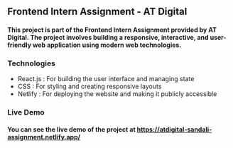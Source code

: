 ## Frontend Intern Assignment - AT Digital

#### This project is part of the Frontend Intern Assignment provided by AT Digital. The project involves building a responsive, interactive, and user-friendly web application using modern web technologies.

### Technologies
- React.js : For building the user interface and managing state
- CSS : For styling and creating responsive layouts
- Netlify : For deploying the website and making it publicly accessible

### Live Demo
#### You can see the live demo of the project at https://atdigital-sandali-assignment.netlify.app/


